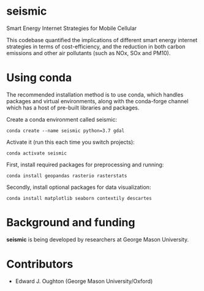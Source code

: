 # seismic
Smart Energy Internet Strategies for Mobile Cellular

This codebase quantified the implications of different smart energy internet strategies in
terms of cost-efficiency, and the reduction in both carbon emissions and other air pollutants
(such as NOx, SOx and PM10).

Using conda
==========

The recommended installation method is to use conda, which handles packages and virtual
environments, along with the conda-forge channel which has a host of pre-built libraries and
packages.

Create a conda environment called seismic:

    conda create --name seismic python=3.7 gdal

Activate it (run this each time you switch projects):

    conda activate seismic

First, install required packages for preprocessing and running:

    conda install geopandas rasterio rasterstats

Secondly, install optional packages for data visualization:

    conda install matplotlib seaborn contextily descartes


Background and funding
======================

**seismic** is being developed by researchers at George Mason University.


Contributors
============
- Edward J. Oughton (George Mason University/Oxford)
